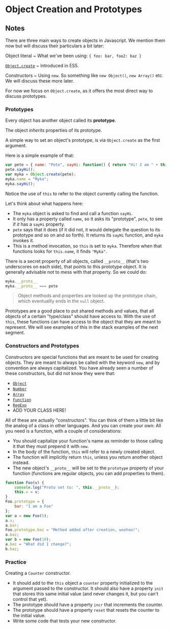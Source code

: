 # Object Creation and Prototypes

## Notes

There are three main ways to create objects in Javascript. We mention them now but will discuss their particulars a bit later:

Object literal
  ~ What we've been using: `{ foo: bar, foo2: baz }`

[`Object.create`](https://developer.mozilla.org/en-US/docs/Web/JavaScript/Reference/Global_Objects/Object/create)
  ~ Introduced in ES5.

Constructors
  ~ Using `new`. So something like `new Object()`, `new Array()` etc. We will discuss these more later.

For now we focus on `Object.create`, as it offers the most direct way to discuss prototypes.

### Prototypes

Every object has another object called its **prototype**.

The object *inherits* properties of its prototype.

A simple way to set an object's prototype, is via `Object.create` as the first argument.

Here is a simple example of that:

```javascript
var pete = { name: "Pete", sayHi: function() { return "Hi! I am " + this.name; } };
pete.sayHi();
var myka = Object.create(pete);
myka.name = "Myka";
myka.sayHi();
```

Notice the use of `this` to refer to the object currently calling the function.

Let's think about what happens here:

- The `myka` object is asked to find and call a function `sayHi`.
- It only has a property called `name`, so it asks its "prototype", `pete`, to see if *it* has a `sayHi` property.
- `pete` says that it does (if it did not, it would delegate the question to its prototype and so on and so forth). It returns its `sayHi` function, and `myka` invokes it.
- This is a method invocation, so `this` is set to `myka`. Therefore when that functions looks for `this.name`, it finds `"Myka"`.

There is a secret property of all objects, called `__proto__` (that's two underscores on each side), that points to this prototype object. It is generally advisable not to mess with that property. So we could do:

```javascript
myka.__proto__
myka.__proto__ === pete
```

> Object methods and properties are looked up the prototype chain, which eventuallly ends in the `null` object.

Prototypes are a good place to put shared methods and values, that all objects of a certain "type/class" should have access to. With the use of `this`, these functions can have access to the object that they are meant to represent. We will see examples of this in the stack examples of the next segment.

### Constructors and Prototypes

Constructors are special functions that are meant to be used for creating objects. They are meant to always be called with the keyword `new`, and by convention are always capitalized. You have already seen a number of these constructors, but did not know they were that:

- [`Object`](https://developer.mozilla.org/en-US/docs/Web/JavaScript/Reference/Global_Objects/Object)
- [`Number`](https://developer.mozilla.org/en-US/docs/Web/JavaScript/Reference/Global_Objects/Number)
- [`Array`](https://developer.mozilla.org/en-US/docs/Web/JavaScript/Reference/Global_Objects/Array)
- [`Function`](https://developer.mozilla.org/en-US/docs/Web/JavaScript/Reference/Global_Objects/Function)
- [`RegExp`](https://developer.mozilla.org/en-US/docs/Web/JavaScript/Reference/Global_Objects/RegExp)
- ADD YOUR CLASS HERE!

All of these are actually "constructors". You can think of them a little bit like the analog of a class in other languages. And you can create your own: All you need is a function, with a couple of considerations:

- You should capitalize your function's name as reminder to those calling it that they must prepend it with `new`.
- In the body of the function, `this` will refer to a newly created object.
- The function will implicitly return `this`, unless you return another object instead.
- The new object's `__proto__` will be set to the `prototype` property of your function (functions are regular objects, you can add properties to them).

```javascript
function Foo(v) {
    console.log("Proto set to: ", this.__proto__);
    this.v = v;
}
Foo.prototype = {
    bar: "I am a Foo"
};
var a = new Foo(5);
a.v;
a.bar;
Foo.prototype.baz = "Method added after creation, woohoo!";
a.baz;
var b = new Foo(10);
a.baz = "What did I change?";
b.baz;
```

### Practice

Creating a `Counter` constructor.

- It should add to the `this` object a `counter` property initialized to the argument passed to the constructor. It should also have a property `init` that stores this same initial value (and never changes it, but you can't control that yet).
- The prototype should have a property `incr` that increments the counter.
- The prototype should have a property `reset` that resets the counter to the initial value.
- Write some code that tests your new constructor.
